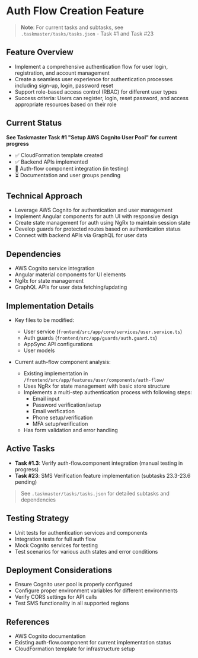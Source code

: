 # Auth Flow Creation Feature

> **Note**: For current tasks and subtasks, see `.taskmaster/tasks/tasks.json` - Task #1 and Task #23

## Feature Overview
- Implement a comprehensive authentication flow for user login, registration, and account management
- Create a seamless user experience for authentication processes including sign-up, login, password reset
- Support role-based access control (RBAC) for different user types
- Success criteria: Users can register, login, reset password, and access appropriate resources based on their role

## Current Status
**See Taskmaster Task #1 "Setup AWS Cognito User Pool" for current progress**
- ✅ CloudFormation template created
- ✅ Backend APIs implemented
- 🔄 Auth-flow component integration (in testing)
- ⏳ Documentation and user groups pending

## Technical Approach
- Leverage AWS Cognito for authentication and user management
- Implement Angular components for auth UI with responsive design
- Create state management for auth using NgRx to maintain session state
- Develop guards for protected routes based on authentication status
- Connect with backend APIs via GraphQL for user data

## Dependencies
- AWS Cognito service integration
- Angular material components for UI elements
- NgRx for state management
- GraphQL APIs for user data fetching/updating

## Implementation Details
- Key files to be modified:
  - User service (`frontend/src/app/core/services/user.service.ts`)
  - Auth guards (`frontend/src/app/guards/auth.guard.ts`)
  - AppSync API configurations
  - User models

- Current auth-flow component analysis:
  - Existing implementation in `/frontend/src/app/features/user/components/auth-flow/`
  - Uses NgRx for state management with basic store structure
  - Implements a multi-step authentication process with following steps:
    - Email input
    - Password verification/setup
    - Email verification
    - Phone setup/verification
    - MFA setup/verification
  - Has form validation and error handling

## Active Tasks
- **Task #1.3**: Verify auth-flow.component integration (manual testing in progress)
- **Task #23**: SMS Verification feature implementation (subtasks 23.3-23.6 pending)

> See `.taskmaster/tasks/tasks.json` for detailed subtasks and dependencies

## Testing Strategy
- Unit tests for authentication services and components
- Integration tests for full auth flow
- Mock Cognito services for testing
- Test scenarios for various auth states and error conditions

## Deployment Considerations
- Ensure Cognito user pool is properly configured
- Configure proper environment variables for different environments
- Verify CORS settings for API calls
- Test SMS functionality in all supported regions

## References
- AWS Cognito documentation
- Existing auth-flow.component for current implementation status
- CloudFormation template for infrastructure setup